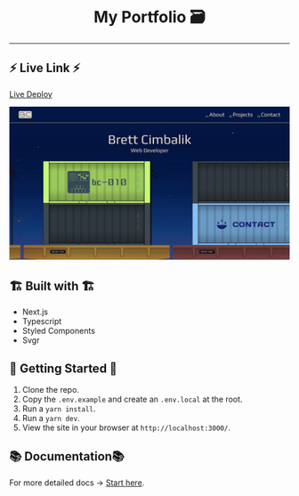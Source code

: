 <div align="center">
  <h1>My Portfolio 🗃️</h1>
</div>

---

## ⚡ Live Link ⚡

[Live Deploy](https://my-site-2-six.vercel.app/)

![Homepage of my portfolio](public/my-portfolio-homepage-desktop.jpg)

## 🏗️ Built with 🏗️

- Next.js
- Typescript
- Styled Components
- Svgr

## 🚦 Getting Started 🚦

1. Clone the repo.
2. Copy the `.env.example` and create an `.env.local` at the root.
3. Run a `yarn install`.
4. Run a `yarn dev`.
5. View the site in your browser at `http://localhost:3000/`.

## 📚 Documentation📚

For more detailed docs -> [Start here](docs).
